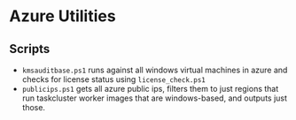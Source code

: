 # Azure Utilities

## Scripts

- `kmsauditbase.ps1` runs against all windows virtual machines in azure and checks for license status using `license_check.ps1`
- `publicips.ps1` gets all azure public ips, filters them to just regions that run taskcluster worker images that are windows-based, and outputs just those.
